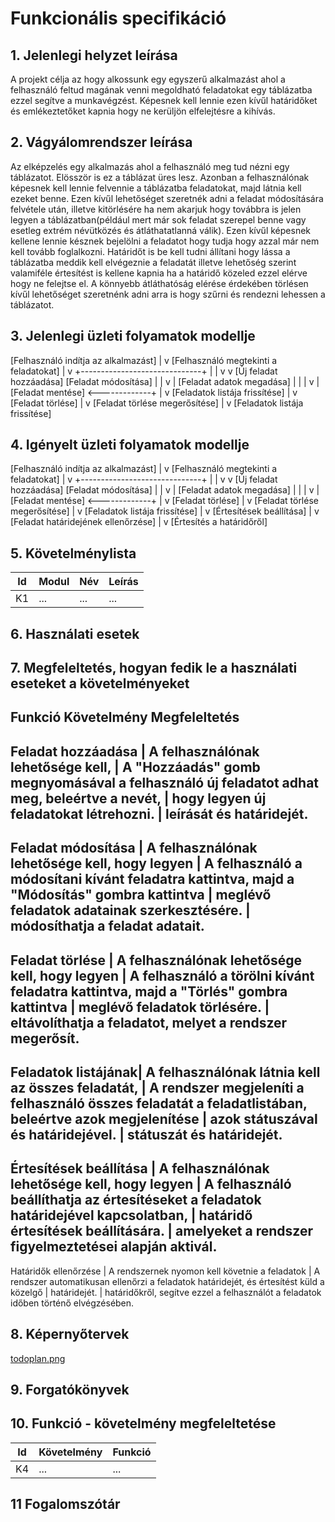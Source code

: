 # Funkcionális specifikáció
## 1. Jelenlegi helyzet leírása
A projekt célja az hogy alkossunk egy egyszerű alkalmazást ahol a felhasználó feltud magának venni megoldható feladatokat egy táblázatba ezzel segítve a munkavégzést. Képesnek kell lennie ezen kívűl határidőket és emlékeztetőket kapnia hogy ne kerüljön elfelejtésre a kihívás.

## 2. Vágyálomrendszer leírása
Az elképzelés egy alkalmazás ahol a felhasználó meg tud nézni egy táblázatot. Elösször is ez a táblázat üres lesz. Azonban a felhasználónak képesnek kell lennie felvennie a táblázatba feladatokat, majd látnia kell ezeket benne. Ezen kívűl lehetőséget szeretnék adni a feladat módosítására felvétele után, illetve kitörlésére ha nem akarjuk hogy továbbra is jelen legyen a táblázatban(például mert már sok feladat szerepel benne vagy esetleg extrém névütközés és átláthatatlanná válik). Ezen kívűl képesnek kellene lennie késznek bejelölni a feladatot hogy tudja hogy azzal már nem kell tovább foglalkozni. Határidőt is be kell tudni állítani hogy lássa a táblázatba meddik kell elvégeznie a feladatát illetve lehetőség szerint valamiféle értesítést is kellene kapnia ha a határidő közeled ezzel elérve hogy ne felejtse el. A könnyebb átláthatóság elérése érdekében törlésen kívűl lehetőséget szeretnénk adni arra is hogy szűrni és rendezni lehessen a táblázatot.

## 3. Jelenlegi üzleti folyamatok modellje
  [Felhasználó indítja az alkalmazást]
          |
          v
  [Felhasználó megtekinti a feladatokat]
          |
          v
  +------------------------------+
  |                              |
  v                              v
[Új feladat hozzáadása]    [Feladat módosítása]
  |                              |
  v                              |
[Feladat adatok megadása]      |
  |                              |
  v                              |
[Feladat mentése] <-------------+
  |
  v
[Feladatok listája frissítése]
          |
          v
[Feladat törlése]
          |
          v
[Feladat törlése megerősítése]
          |
          v
[Feladatok listája frissítése]


## 4. Igényelt üzleti folyamatok modellje
  [Felhasználó indítja az alkalmazást]
          |
          v
  [Felhasználó megtekinti a feladatokat]
          |
          v
  +------------------------------+
  |                              |
  v                              v
[Új feladat hozzáadása]    [Feladat módosítása]
  |                              |
  v                              |
[Feladat adatok megadása]      |
  |                              |
  v                              |
[Feladat mentése] <-------------+
  |
  v
[Feladat törlése]
          |
          v
[Feladat törlése megerősítése]
          |
          v
[Feladatok listája frissítése]
          |
          v
[Értesítések beállítása]
          |
          v
[Feladat határidejének ellenőrzése]
          |
          v
[Értesítés a határidőről]


## 5. Követelménylista

| Id | Modul | Név | Leírás |
| :---: | --- | --- | --- |
| K1 | ...| ... | ... |

## 6. Használati esetek

## 7. Megfeleltetés, hogyan fedik le a használati eseteket a követelményeket

Funkció                                Követelmény                                      Megfeleltetés
------------------------------------------------------------------------------------------------------------------------------------------
Feladat hozzáadása	| A felhasználónak lehetősége kell,           |      A "Hozzáadás" gomb megnyomásával a felhasználó új feladatot adhat meg, beleértve a nevét, 
                    | hogy legyen új feladatokat létrehozni.	    |      leírását és határidejét.
------------------------------------------------------------------------------------------------------------------------------------------
Feladat módosítása	|	A felhasználónak lehetősége kell, hogy legyen | A felhasználó a módosítani kívánt feladatra kattintva, majd a "Módosítás" gombra kattintva 
                    |  meglévő feladatok adatainak szerkesztésére.	|    módosíthatja a feladat adatait.
------------------------------------------------------------------------------------------------------------------------------------------                   
Feladat törlése		  | A felhasználónak lehetősége kell, hogy legyen | A felhasználó a törölni kívánt feladatra kattintva, majd a "Törlés" gombra kattintva 
                    | meglévő feladatok törlésére.                  | eltávolíthatja a feladatot, melyet a rendszer megerősít.
------------------------------------------------------------------------------------------------------------------------------------------                        
Feladatok listájának| A felhasználónak látnia kell az összes feladatát, | A rendszer megjeleníti a felhasználó összes feladatát a feladatlistában, beleértve azok 
megjelenítése       | azok státuszával és határidejével.                | státuszát és határidejét.
------------------------------------------------------------------------------------------------------------------------------------------    		
Értesítések beállítása | A felhasználónak lehetősége kell, hogy legyen | A felhasználó beállíthatja az értesítéseket a feladatok határidejével kapcsolatban, 
                       | határidő értesítések beállítására.            | amelyeket a rendszer figyelmeztetései alapján aktivál.
------------------------------------------------------------------------------------------------------------------------------------------  	
Határidők ellenőrzése	 | A rendszernek nyomon kell követnie a feladatok | A rendszer automatikusan ellenőrzi a feladatok határidejét, és értesítést küld a közelgő 
                       | határidejét.                                   | határidőkről, segítve ezzel a felhasználót a feladatok időben történő elvégzésében.


## 8. Képernyőtervek

[todoplan.png](https://github.com/gybence202/KobanyaiCopy/blob/36e081ea03f7849641816ee6029402681a02de4f/todoplan.png)

## 9. Forgatókönyvek

## 10. Funkció - követelmény megfeleltetése

| Id | Követelmény | Funkció |
| :---: | --- | --- |
| K4 | ... | ... |

## 11 Fogalomszótár
